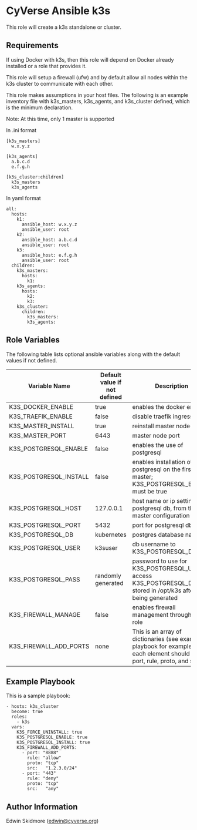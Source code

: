 CyVerse Ansible k3s
===================

This role will create a k3s standalone or cluster. 

Requirements
------------

If using Docker with k3s, then this role will depend on Docker already installed or a role that provides it.

This role will setup a firewall (ufw) and by default allow all nodes within the k3s cluster to communicate with each other.

This role makes assumptions in your host files. The following is an example inventory file with k3s_masters, k3s_agents, and k3s_cluster defined, which is the minimum declaration.

Note: At this time, only 1 master is supported

In .ini format
````
[k3s_masters]
  w.x.y.z
    
[k3s_agents]
  a.b.c.d
  e.f.g.h

[k3s_cluster:children]
  k3s_masters
  k3s_agents
````
In yaml format
````
all:
  hosts:
    k1:
      ansible_host: w.x.y.z
      ansible_user: root
    k2:
      ansible_host: a.b.c.d
      ansible_user: root
    k3:
      ansible_host: e.f.g.h
      ansible_user: root
  children:
    k3s_masters:
      hosts:
        k1:
    k3s_agents:
      hosts:
        k2:
        k3:
    k3s_cluster:
      children:
        k3s_masters:
        k3s_agents:
````

Role Variables
--------------

The following table lists optional ansible variables along with the default values if not defined.

Variable Name | Default value if not defined | Description
------------- | ---------------------- | -----------
K3S_DOCKER_ENABLE | true | enables the docker engine
K3S_TRAEFIK_ENABLE | false | disable traefik ingress
K3S_MASTER_INSTALL | true | reinstall master node(s)
K3S_MASTER_PORT | 6443 | master node port
K3S_POSTGRESQL_ENABLE | false | enables the use of postgresql
K3S_POSTGRESQL_INSTALL | false | enables installation of postgresql on the first k3s master; K3S_POSTGRESQL_ENABLE must be true
K3S_POSTGRESQL_HOST | 127.0.0.1 | host name or ip setting for postgresql db, from the k3s master configuration
K3S_POSTGRESQL_PORT | 5432 | port for postgresql db
K3S_POSTGRESQL_DB   | kubernetes | postgres database name
K3S_POSTGRESQL_USER | k3suser | db username to K3S_POSTGRESQL_DB
K3S_POSTGRESQL_PASS | randomly generated | password to use for K3S_POSTGRESQL_USER to access K3S_POSTGRESQL_DB; stored in /opt/k3s after being generated
K3S_FIREWALL_MANAGE | false | enables firewall management through this role
K3S_FIREWALL_ADD_PORTS | none | This is an array of dictionaries (see example playbook for examples); each element should have port, rule, proto, and src

Example Playbook
----------------

This is a sample playbook:
````
- hosts: k3s_cluster
  become: true
  roles:
    - k3s
  vars:
    K3S_FORCE_UNINSTALL: true
    K3S_POSTGRESQL_ENABLE: true
    K3S_POSTGRESQL_INSTALL: true
    K3S_FIREWALL_ADD_PORTS:
      - port: "8888"
        rule: "allow"
        proto: "tcp"
        src:   "1.2.3.0/24"
      - port: "443"
        rule: "deny"
        proto: "tcp"
        src:   "any"
````

Author Information
------------------
Edwin Skidmore (edwin@cyverse.org) 
